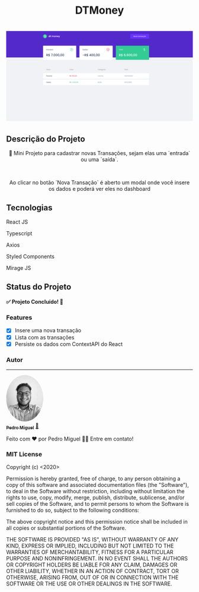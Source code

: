 <h1 align="center">DTMoney</h1>

<h1 align="center">
  <img alt="Dashboard" title="#DTMoney" src="./public/dtmoney-dashboard.png" />
</h1>

## Descrição do Projeto
<p align="center">🚀 Mini Projeto para cadastrar novas Transações, sejam elas uma `entrada` ou uma `saída`.</p>
<br>
<p align="center">Ao clicar no botão `Nova Transação` é aberto um modal onde você insere os dados e poderá ver eles no dashboard</p>

## Tecnologias
<p align="left">React JS </p>
<p align="left">Typescript </p>
<p align="left">Axios</p>
<p align="left">Styled Components</p>
<p align="left">Mirage JS</p>

## Status do Projeto
<h4 align="left"> 
	✅ Projeto Concluído! 🚀
</h4>

### Features

- [x] Insere uma nova transação
- [x] Lista com as transações
- [x] Persiste os dados com ContextAPI do React

### Autor
---

<a href="https://www.linkedin.com/in/codewithmiguel/">
 <img style="border-radius: 50%;" src="./public/perfil.jpg" width="100px;" alt=""/>
 <br />
 <sub><b>Pedro Miguel</b></sub></a> <a href="https://instagram.com/codewithmiguel" title="Instagram">🚀</a>


Feito com ❤️ por Pedro Miguel 👋🏽 Entre em contato!

### MIT License

Copyright (c) <2020> <Seu Nome>

Permission is hereby granted, free of charge, to any person obtaining a copy
of this software and associated documentation files (the "Software"), to deal
in the Software without restriction, including without limitation the rights
to use, copy, modify, merge, publish, distribute, sublicense, and/or sell
copies of the Software, and to permit persons to whom the Software is
furnished to do so, subject to the following conditions:

The above copyright notice and this permission notice shall be included in all
copies or substantial portions of the Software.

THE SOFTWARE IS PROVIDED "AS IS", WITHOUT WARRANTY OF ANY KIND, EXPRESS OR
IMPLIED, INCLUDING BUT NOT LIMITED TO THE WARRANTIES OF MERCHANTABILITY,
FITNESS FOR A PARTICULAR PURPOSE AND NONINFRINGEMENT. IN NO EVENT SHALL THE
AUTHORS OR COPYRIGHT HOLDERS BE LIABLE FOR ANY CLAIM, DAMAGES OR OTHER
LIABILITY, WHETHER IN AN ACTION OF CONTRACT, TORT OR OTHERWISE, ARISING FROM,
OUT OF OR IN CONNECTION WITH THE SOFTWARE OR THE USE OR OTHER DEALINGS IN THE
SOFTWARE.